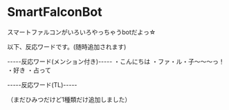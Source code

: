 # SmartFalconBot
スマートファルコンがいろいろやっちゃうbotだよっ☆

以下、反応ワードです。(随時追加されます)

-----反応ワード(メンション付き)-----
・こんにちは
・ファ・ル・子～～～っ！
・好き
・占って

-----反応ワード(TL)-----

（まだひみつだけど1種類だけ追加しました）
